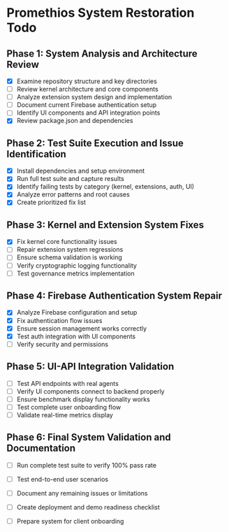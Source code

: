 # Promethios System Restoration Todo

## Phase 1: System Analysis and Architecture Review
- [x] Examine repository structure and key directories
- [ ] Review kernel architecture and core components
- [ ] Analyze extension system design and implementation
- [ ] Document current Firebase authentication setup
- [ ] Identify UI components and API integration points
- [x] Review package.json and dependencies

## Phase 2: Test Suite Execution and Issue Identification
- [x] Install dependencies and setup environment
- [x] Run full test suite and capture results
- [x] Identify failing tests by category (kernel, extensions, auth, UI)
- [x] Analyze error patterns and root causes
- [x] Create prioritized fix list

## Phase 3: Kernel and Extension System Fixes
- [x] Fix kernel core functionality issues
- [ ] Repair extension system regressions
- [ ] Ensure schema validation is working
- [ ] Verify cryptographic logging functionality
- [ ] Test governance metrics implementation

## Phase 4: Firebase Authentication System Repair
- [x] Analyze Firebase configuration and setup
- [x] Fix authentication flow issues
- [x] Ensure session management works correctly
- [x] Test auth integration with UI components
- [ ] Verify security and permissions

## Phase 5: UI-API Integration Validation
- [ ] Test API endpoints with real agents
- [ ] Verify UI components connect to backend properly
- [ ] Ensure benchmark display functionality works
- [ ] Test complete user onboarding flow
- [ ] Validate real-time metrics display

## Phase 6: Final System Validation and Documentation
- [ ] Run complete test suite to verify 100% pass rate
- [ ] Test end-to-end user scenarios
- [ ] Document any remaining issues or limitations
- [ ] Create deployment and demo readiness checklist
- [ ] Prepare system for client onboarding

